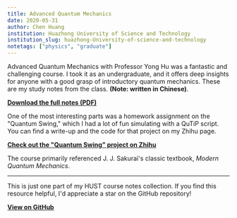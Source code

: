 ```yaml
---
title: Advanced Quantum Mechanics
date: 2020-05-31
author: Chen Huang
institution: Huazhong University of Science and Technology
institution_slug: huazhong-University-of-science-and-technology
notetags: ["physics", "graduate"]
---
```


Advanced Quantum Mechanics with Professor Yong Hu was a fantastic and challenging course. I took it as an undergraduate, and it offers deep insights for anyone with a good grasp of introductory quantum mechanics. These are my study notes from the class. **(Note: written in Chinese)**.

[**Download the full notes (PDF)**](/notes/advanced-quantum-mechanics/pdf/advanced-quantum-mechanics.pdf)

One of the most interesting parts was a homework assignment on the "Quantum Swing," which I had a lot of fun simulating with a QuTiP script. You can find a write-up and the code for that project on my Zhihu page.

[**Check out the "Quantum Swing" project on Zhihu**](https://zhuanlan.zhihu.com/p/274252927)

The course primarily referenced J. J. Sakurai's classic textbook, _Modern Quantum Mechanics_.

---

This is just one part of my HUST course notes collection. If you find this resource helpful, I'd appreciate a star on the GitHub repository!

[**View on GitHub**](https://github.com/chenx820/HUST-course-notes)
